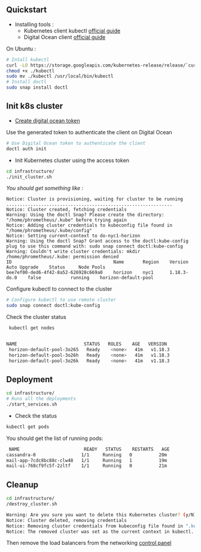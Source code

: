 ## Quickstart

- Installing tools :
  - Kubernetes client kubectl  [official guide](https://kubernetes.io/docs/tasks/tools/install-kubectl/)
  - Digital Ocean client [official guide](https://github.com/digitalocean/doctl#installing-doctl)

 On Ubuntu : 
```sh
# Intall kubectl
curl -LO https://storage.googleapis.com/kubernetes-release/release/`curl -s https://storage.googleapis.com/kubernetes-release/release/stable.txt`/bin/linux/amd64/kubectl
chmod +x ./kubectl
sudo mv ./kubectl /usr/local/bin/kubectl
# Install doctl
sudo snap install doctl
```


## Init k8s cluster

- [Create digital ocean token](https://www.digitalocean.com/docs/apis-clis/api/create-personal-access-token/)
 
 Use the generated token to authenticate the client on Digital Ocean
```sh
# Use Digital Ocean token to authenticate the client
doctl auth init
```
- Init Kubernetes cluster using the access token 

```sh
cd infrastructure/
./init_cluster.sh 
```

*You should get something like :*
```
Notice: Cluster is provisioning, waiting for cluster to be running
..............................................................
Notice: Cluster created, fetching credentials
Warning: Using the doctl Snap? Please create the directory: "/home/phrometheus/.kube" before trying again
Notice: Adding cluster credentials to kubeconfig file found in "/home/phrometheus/.kube/config"
Notice: Setting current-context to do-nyc1-horizon
Warning: Using the doctl Snap? Grant access to the doctl:kube-config plug to use this command with: sudo snap connect doctl:kube-config
Warning: Couldn't write cluster credentials: mkdir /home/phrometheus/.kube: permission denied
ID                                      Name       Region    Version        Auto Upgrade    Status     Node Pools
bee7ef00-ded6-4f42-8a52-626928c669a0    horizon    nyc1      1.18.3-do.0    false           running    horizon-default-pool
```

Configure kubectl to connect to the cluster
```sh
# Configure kubectl to use remote cluster
sudo snap connect doctl:kube-config
```
Check the cluster status
```sh
 kubectl get nodes
```
```sh

NAME                         STATUS   ROLES    AGE   VERSION
 horizon-default-pool-3o265   Ready    <none>   41m   v1.18.3
 horizon-default-pool-3o26h   Ready    <none>   41m   v1.18.3
 horizon-default-pool-3o26k   Ready    <none>   41m   v1.18.3
```
## Deployment

```sh
cd infrastructure/
# Runs all the deployments
./start_services.sh 
```
- Check the status

```sh
kubectl get pods
```
You should get the list of running pods:
```sh
 NAME                        READY   STATUS    RESTARTS   AGE
cassandra-0                 1/1     Running   0          20m
mail-app-7cdc8bc88c-clw48   1/1     Running   1          19m
mail-ui-768cf9fc5f-2zltf    1/1     Running   0          21m
```

## Cleanup
```sh
cd infrastructure/ 
/destroy_cluster.sh 
```

```sh
Warning: Are you sure you want to delete this Kubernetes cluster? (y/N) ? y
Notice: Cluster deleted, removing credentials
Notice: Removing cluster credentials from kubeconfig file found in ".kube/config"
Notice: The removed cluster was set as the current context in kubectl. Run `kubectl config get-contexts` to see a list of other contexts you can use, and `kubectl config set-context` to specify a new one."
```
Then remove the load balancers from the networking [control panel](https://cloud.digitalocean.com/networking/load_balancers)